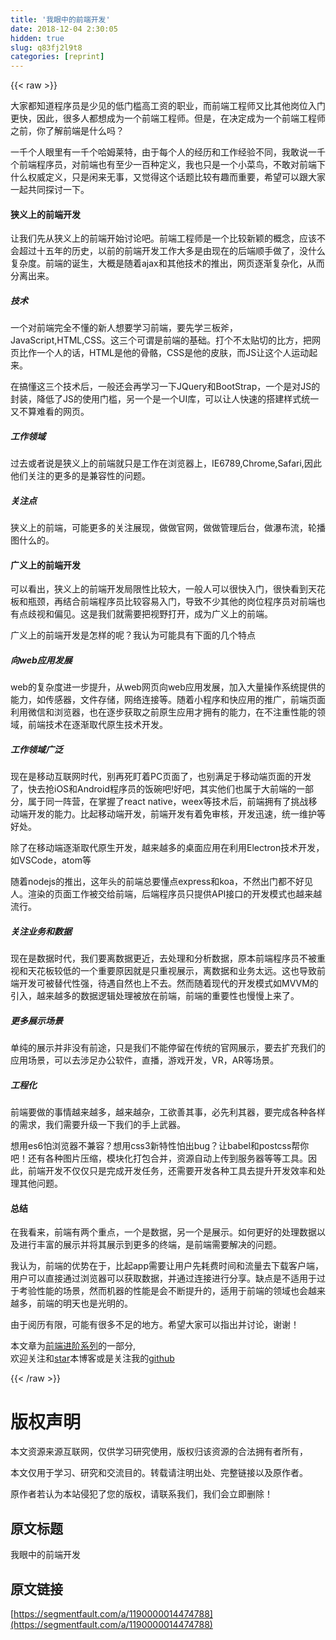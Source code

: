 ```yaml
---
title: '我眼中的前端开发' 
date: 2018-12-04 2:30:05
hidden: true
slug: q83fj2l9t8
categories: [reprint]
---
```


{{< raw >}}

                    
<p>大家都知道程序员是少见的低门槛高工资的职业，而前端工程师又比其他岗位入门更快，因此，很多人都想成为一个前端工程师。但是，在决定成为一个前端工程师之前，你了解前端是什么吗？</p>
<p>一千个人眼里有一千个哈姆莱特，由于每个人的经历和工作经验不同，我敢说一千个前端程序员，对前端也有至少一百种定义，我也只是一个小菜鸟，不敢对前端下什么权威定义，只是闲来无事，又觉得这个话题比较有趣而重要，希望可以跟大家一起共同探讨一下。</p>
<h4>狭义上的前端开发</h4>
<p>让我们先从狭义上的前端开始讨论吧。前端工程师是一个比较新颖的概念，应该不会超过十五年的历史，以前的前端开发工作大多是由现在的后端顺手做了，没什么复杂度。前端的诞生，大概是随着ajax和其他技术的推出，网页逐渐复杂化，从而分离出来。</p>
<h5>技术</h5>
<p>一个对前端完全不懂的新人想要学习前端，要先学三板斧，JavaScript,HTML,CSS。这三个可谓是前端的基础。打个不太贴切的比方，把网页比作一个人的话，HTML是他的骨骼，CSS是他的皮肤，而JS让这个人运动起来。</p>
<p>在搞懂这三个技术后，一般还会再学习一下JQuery和BootStrap，一个是对JS的封装，降低了JS的使用门槛，另一个是一个UI库，可以让人快速的搭建样式统一又不算难看的网页。</p>
<h5>工作领域</h5>
<p>过去或者说是狭义上的前端就只是工作在浏览器上，IE6789,Chrome,Safari,因此他们关注的更多的是兼容性的问题。</p>
<h5>关注点</h5>
<p>狭义上的前端，可能更多的关注展现，做做官网，做做管理后台，做瀑布流，轮播图什么的。</p>
<h4>广义上的前端开发</h4>
<p>可以看出，狭义上的前端开发局限性比较大，一般人可以很快入门，很快看到天花板和瓶颈，再结合前端程序员比较容易入门，导致不少其他的岗位程序员对前端也有点歧视和偏见。这是我们就需要把视野打开，成为广义上的前端。</p>
<p>广义上的前端开发是怎样的呢？我认为可能具有下面的几个特点</p>
<h5>向web应用发展</h5>
<p>web的复杂度进一步提升，从web网页向web应用发展，加入大量操作系统提供的能力，如传感器，文件存储，网络连接等。随着小程序和快应用的推广，前端页面利用微信和浏览器，也在逐步获取之前原生应用才拥有的能力，在不注重性能的领域，前端技术在逐渐取代原生技术开发。</p>
<h5>工作领域广泛</h5>
<p>现在是移动互联网时代，别再死盯着PC页面了，也别满足于移动端页面的开发了，快去抢iOS和Android程序员的饭碗吧!好吧，其实他们也属于大前端的一部分，属于同一阵营，在掌握了react native，weex等技术后，前端拥有了挑战移动端开发的能力。比起移动端开发，前端开发有着免审核，开发迅速，统一维护等好处。</p>
<p>除了在移动端逐渐取代原生开发，越来越多的桌面应用在利用Electron技术开发，如VSCode，atom等</p>
<p>随着nodejs的推出，这年头的前端总要懂点express和koa，不然出门都不好见人。渲染的页面工作被交给前端，后端程序员只提供API接口的开发模式也越来越流行。</p>
<h5>关注业务和数据</h5>
<p>现在是数据时代，我们要离数据更近，去处理和分析数据，原本前端程序员不被重视和天花板较低的一个重要原因就是只重视展示，离数据和业务太远。这也导致前端开发可被替代性强，待遇自然也上不去。然而随着现代的开发模式如MVVM的引入，越来越多的数据逻辑处理被放在前端，前端的重要性也慢慢上来了。</p>
<h5>更多展示场景</h5>
<p>单纯的展示并非没有前途，只是我们不能停留在传统的官网展示，要去扩充我们的应用场景，可以去涉足办公软件，直播，游戏开发，VR，AR等场景。</p>
<h5>工程化</h5>
<p>前端要做的事情越来越多，越来越杂，工欲善其事，必先利其器，要完成各种各样的需求，我们需要升级一下我们的手上武器。</p>
<p>想用es6怕浏览器不兼容？想用css3新特性怕出bug？让babel和postcss帮你吧！还有各种图片压缩，模块化打包合并，资源自动上传到服务器等等工具。因此，前端开发不仅仅只是完成开发任务，还需要开发各种工具去提升开发效率和处理其他问题。</p>
<h4>总结</h4>
<p>在我看来，前端有两个重点，一个是数据，另一个是展示。如何更好的处理数据以及进行丰富的展示并将其展示到更多的终端，是前端需要解决的问题。</p>
<p>我认为，前端的优势在于，比起app需要让用户先耗费时间和流量去下载客户端，用户可以直接通过浏览器可以获取数据，并通过连接进行分享。缺点是不适用于过于考验性能的场景，然而机器的性能是会不断提升的，适用于前端的领域也会越来越多，前端的明天也是光明的。</p>
<p>由于阅历有限，可能有很多不足的地方。希望大家可以指出并讨论，谢谢！</p>
<p>本文章为<a href="http://hpoenixf.com/%E5%89%8D%E7%AB%AF%E8%BF%9B%E9%98%B6%E7%B3%BB%E5%88%97-%E7%9B%AE%E5%BD%95.html" rel="nofollow noreferrer">前端进阶系列</a>的一部分,<br>欢迎关注和<a href="https://github.com/hpoenixf/hpoenixf.github.io" rel="nofollow noreferrer">star</a>本博客或是关注我的<a href="https://github.com/hpoenixf" rel="nofollow noreferrer">github</a></p>

                
{{< /raw >}}

# 版权声明
本文资源来源互联网，仅供学习研究使用，版权归该资源的合法拥有者所有，

本文仅用于学习、研究和交流目的。转载请注明出处、完整链接以及原作者。

原作者若认为本站侵犯了您的版权，请联系我们，我们会立即删除！

## 原文标题
我眼中的前端开发

## 原文链接
[https://segmentfault.com/a/1190000014474788](https://segmentfault.com/a/1190000014474788)

